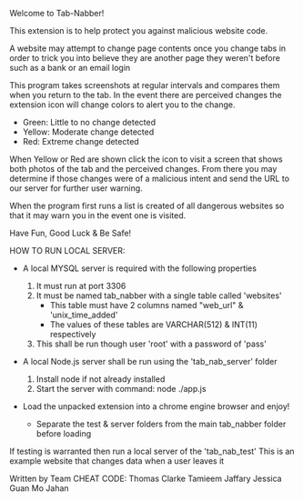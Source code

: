 Welcome to Tab-Nabber!

This extension is to help protect you against malicious website code.

A website may attempt to change page contents once you change tabs in order to
trick you into believe they are another page they weren't before such as a bank
or an email login

This program takes screenshots at regular intervals and compares them when you
return to the tab. In the event there are perceived changes the extension icon
will change colors to alert you to the change.

- Green:     Little to no change detected
- Yellow:    Moderate change detected
- Red:       Extreme change detected

When Yellow or Red are shown click the icon to visit a screen that shows both
photos of the tab and the perceived changes. From there you may determine if those
changes were of a malicious intent and send the URL to our server for further
user warning.

When the program first runs a list is created of all dangerous websites so that
it may warn you in the event one is visited.

Have Fun, Good Luck & Be Safe!


HOW TO RUN LOCAL SERVER:

- A local MYSQL server is required with the following properties
  1. It must run at port 3306
  2. It must be named tab_nabber with a single table called 'websites'
      - This table must have 2 columns named "web_url" & 'unix_time_added'
      - The values of these tables are VARCHAR(512) & INT(11) respectively
  3. This shall be run though user 'root' with a password of 'pass'

- A local Node.js server shall be run using the 'tab_nab_server' folder
  1. Install node if not already installed
  2. Start the server with command: node ./app.js

- Load the unpacked extension into a chrome engine browser and enjoy!
  - Separate the test & server folders from the main tab_nabber folder before loading

If testing is warranted then run a local server of the 'tab_nab_test'
This is an example website that changes data when a user leaves it

Written by Team CHEAT CODE:
Thomas Clarke
Tamieem Jaffary
Jessica Guan
Mo Jahan
